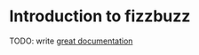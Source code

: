 # Introduction to fizzbuzz

TODO: write [great documentation](http://jacobian.org/writing/great-documentation/what-to-write/)
